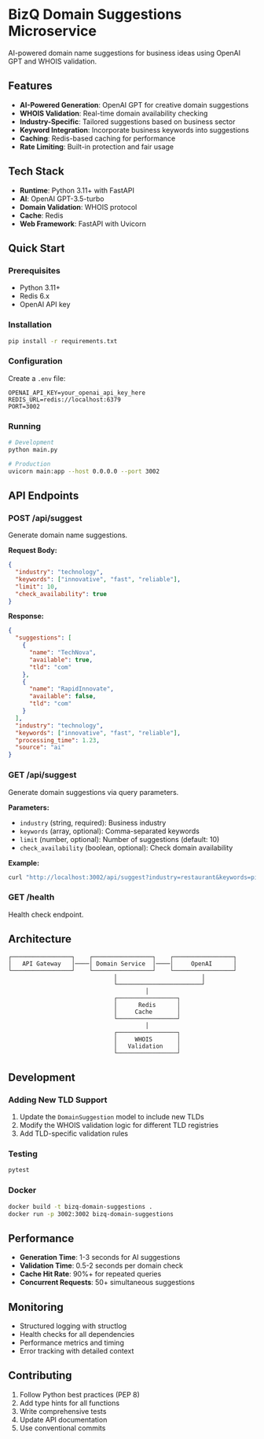 # BizQ Domain Suggestions Microservice

AI-powered domain name suggestions for business ideas using OpenAI GPT and WHOIS validation.

## Features

- **AI-Powered Generation**: OpenAI GPT for creative domain suggestions
- **WHOIS Validation**: Real-time domain availability checking
- **Industry-Specific**: Tailored suggestions based on business sector
- **Keyword Integration**: Incorporate business keywords into suggestions
- **Caching**: Redis-based caching for performance
- **Rate Limiting**: Built-in protection and fair usage

## Tech Stack

- **Runtime**: Python 3.11+ with FastAPI
- **AI**: OpenAI GPT-3.5-turbo
- **Domain Validation**: WHOIS protocol
- **Cache**: Redis
- **Web Framework**: FastAPI with Uvicorn

## Quick Start

### Prerequisites

- Python 3.11+
- Redis 6.x
- OpenAI API key

### Installation

```bash
pip install -r requirements.txt
```

### Configuration

Create a `.env` file:

```env
OPENAI_API_KEY=your_openai_api_key_here
REDIS_URL=redis://localhost:6379
PORT=3002
```

### Running

```bash
# Development
python main.py

# Production
uvicorn main:app --host 0.0.0.0 --port 3002
```

## API Endpoints

### POST /api/suggest
Generate domain name suggestions.

**Request Body:**
```json
{
  "industry": "technology",
  "keywords": ["innovative", "fast", "reliable"],
  "limit": 10,
  "check_availability": true
}
```

**Response:**
```json
{
  "suggestions": [
    {
      "name": "TechNova",
      "available": true,
      "tld": "com"
    },
    {
      "name": "RapidInnovate",
      "available": false,
      "tld": "com"
    }
  ],
  "industry": "technology",
  "keywords": ["innovative", "fast", "reliable"],
  "processing_time": 1.23,
  "source": "ai"
}
```

### GET /api/suggest
Generate domain suggestions via query parameters.

**Parameters:**
- `industry` (string, required): Business industry
- `keywords` (array, optional): Comma-separated keywords
- `limit` (number, optional): Number of suggestions (default: 10)
- `check_availability` (boolean, optional): Check domain availability

**Example:**
```bash
curl "http://localhost:3002/api/suggest?industry=restaurant&keywords=pizza,italian&limit=5"
```

### GET /health
Health check endpoint.

## Architecture

```
┌─────────────────┐    ┌─────────────────┐    ┌─────────────────┐
│   API Gateway   │────│ Domain Service  │────│     OpenAI      │
└─────────────────┘    └─────────────────┘    └─────────────────┘
                              │                        │
                              └────────────────────────┘
                                       │
                              ┌─────────────────┐
                              │      Redis      │
                              │     Cache       │
                              └─────────────────┘
                                       │
                              ┌─────────────────┐
                              │     WHOIS       │
                              │   Validation    │
                              └─────────────────┘
```

## Development

### Adding New TLD Support

1. Update the `DomainSuggestion` model to include new TLDs
2. Modify the WHOIS validation logic for different TLD registries
3. Add TLD-specific validation rules

### Testing

```bash
pytest
```

### Docker

```bash
docker build -t bizq-domain-suggestions .
docker run -p 3002:3002 bizq-domain-suggestions
```

## Performance

- **Generation Time**: 1-3 seconds for AI suggestions
- **Validation Time**: 0.5-2 seconds per domain check
- **Cache Hit Rate**: 90%+ for repeated queries
- **Concurrent Requests**: 50+ simultaneous suggestions

## Monitoring

- Structured logging with structlog
- Health checks for all dependencies
- Performance metrics and timing
- Error tracking with detailed context

## Contributing

1. Follow Python best practices (PEP 8)
2. Add type hints for all functions
3. Write comprehensive tests
4. Update API documentation
5. Use conventional commits